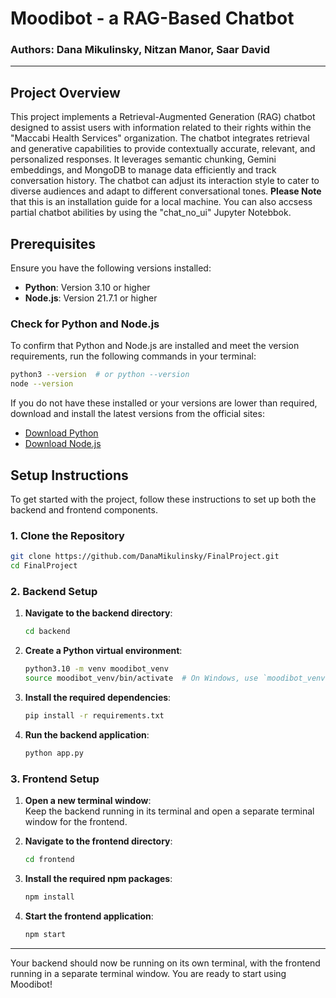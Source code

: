 # Moodibot - a RAG-Based Chatbot

### Authors: Dana Mikulinsky, Nitzan Manor, Saar David

---

## Project Overview

This project implements a Retrieval-Augmented Generation (RAG) chatbot designed to assist users with information related to their rights within the "Maccabi Health Services" organization. The chatbot integrates retrieval and generative capabilities to provide contextually accurate, relevant, and personalized responses. It leverages semantic chunking, Gemini embeddings, and MongoDB to manage data efficiently and track conversation history. The chatbot can adjust its interaction style to cater to diverse audiences and adapt to different conversational tones.
**Please Note** that this is an installation guide for a local machine. You can also accsess partial chatbot abilities by using the "chat_no_ui" Jupyter Notebbok.

## Prerequisites

Ensure you have the following versions installed:

- **Python**: Version 3.10 or higher
- **Node.js**: Version 21.7.1 or higher

### Check for Python and Node.js

To confirm that Python and Node.js are installed and meet the version requirements, run the following commands in your terminal:

```bash
python3 --version  # or python --version
node --version
```

If you do not have these installed or your versions are lower than required, download and install the latest versions from the official sites:

- [Download Python](https://www.python.org/downloads/)
- [Download Node.js](https://nodejs.org/)

## Setup Instructions

To get started with the project, follow these instructions to set up both the backend and frontend components.

### 1. Clone the Repository
```bash
git clone https://github.com/DanaMikulinsky/FinalProject.git
cd FinalProject
```

### 2. Backend Setup

1. **Navigate to the backend directory**:
   ```bash
   cd backend
   ```

2. **Create a Python virtual environment**:
   ```bash
   python3.10 -m venv moodibot_venv
   source moodibot_venv/bin/activate  # On Windows, use `moodibot_venv\Scripts\activate`
   ```

3. **Install the required dependencies**:
   ```bash
   pip install -r requirements.txt
   ```

4. **Run the backend application**:
   ```bash
   python app.py
   ```

### 3. Frontend Setup

1. **Open a new terminal window**:  
   Keep the backend running in its terminal and open a separate terminal window for the frontend.

2. **Navigate to the frontend directory**:
   ```bash
   cd frontend
   ```

3. **Install the required npm packages**:
   ```bash
   npm install
   ```

4. **Start the frontend application**:
   ```bash
   npm start
   ```

---

Your backend should now be running on its own terminal, with the frontend running in a separate terminal window. You are ready to start using Moodibot!
